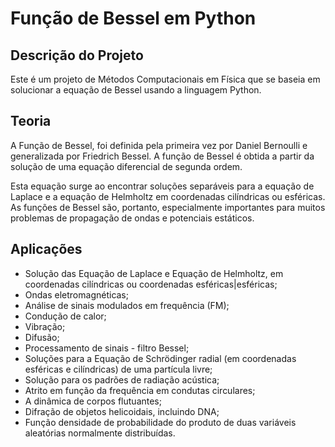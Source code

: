# Função de Bessel em Python

## Descrição do Projeto
Este é um projeto de Métodos Computacionais em Física que se baseia em solucionar a equação de Bessel usando a linguagem Python.

## Teoria 
A Função de Bessel, foi definida pela primeira vez por Daniel Bernoulli e generalizada por Friedrich Bessel. 
A função de Bessel é obtida a partir da solução de uma equação diferencial de segunda ordem.

Esta equação surge ao encontrar soluções separáveis para a equação de Laplace e a equação de Helmholtz em coordenadas cilíndricas ou esféricas. As funções de Bessel são, portanto, especialmente importantes para muitos problemas de propagação de ondas e potenciais estáticos.

## Aplicações
- Solução das Equação de Laplace e Equação de Helmholtz, em coordenadas cilíndricas ou coordenadas esféricas|esféricas;
- Ondas eletromagnéticas;
- Análise de sinais modulados em frequência (FM);
- Condução de calor;
- Vibração;
- Difusão;
- Processamento de sinais - filtro Bessel;
- Soluções para a Equação de Schrödinger radial (em coordenadas esféricas e cilíndricas) de uma partícula livre;
- Solução para os padrões de radiação acústica;
- Atrito em função da frequência em condutas circulares;
- A dinâmica de corpos flutuantes;
- Difração de objetos helicoidais, incluindo DNA;
- Função densidade de probabilidade do produto de duas variáveis aleatórias normalmente distribuídas.
